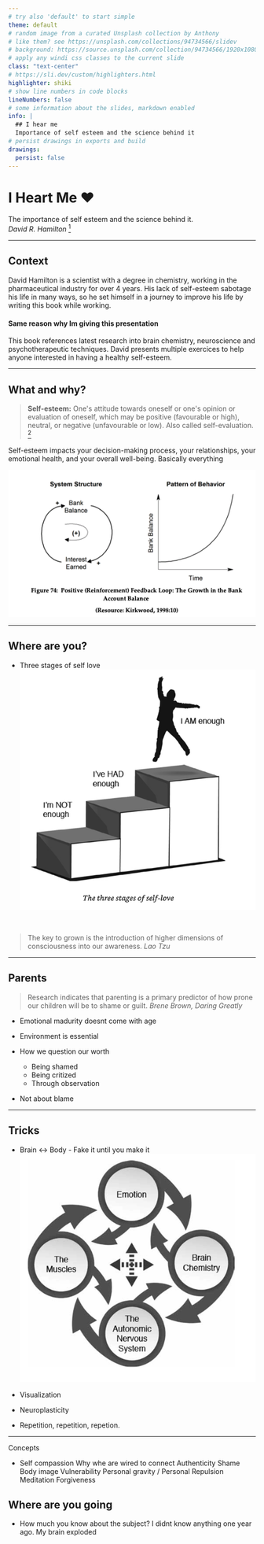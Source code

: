 ```yaml
---
# try also 'default' to start simple
theme: default
# random image from a curated Unsplash collection by Anthony
# like them? see https://unsplash.com/collections/94734566/slidev
# background: https://source.unsplash.com/collection/94734566/1920x1080
# apply any windi css classes to the current slide
class: "text-center"
# https://sli.dev/custom/highlighters.html
highlighter: shiki
# show line numbers in code blocks
lineNumbers: false
# some information about the slides, markdown enabled
info: |
  ## I hear me
  Importance of self esteem and the science behind it
# persist drawings in exports and build
drawings:
  persist: false
---
```


# I Heart Me ❤️

The importance of self esteem and the science behind it.
<br />
_David R. Hamilton_ [<sup>1</sup>](https://www.goodreads.com/book/show/21255074-i-heart-me)

---

## Context

David Hamilton is a scientist with a degree in chemistry, working in the pharmaceutical industry for over 4 years. His lack of self-esteem sabotage his life in many ways, so he set himself in a journey to improve his life by writing this book while working.

#### **Same reason why Im giving this presentation**

This book references latest research into brain chemistry, neuroscience and psychotherapeutic techniques. David presents multiple exercices to help anyone interested in having a healthy self-esteem.

---

## What and why?

> **Self-esteem:** One's attitude towards oneself or one's opinion or evaluation of oneself, which may be positive (favourable or high), neutral, or negative (unfavourable or low). Also called self-evaluation. [<sup>2</sup>](https://www.oxfordreference.com/view/10.1093/oi/authority.20110803100453258)

Self-esteem impacts your decision-making process, your relationships, your emotional health, and your overall well-being. Basically everything

<img src="/images/positive-reinforcement.png" />

---

## Where are you?

- Three stages of self love
  <img src="/images/tree-stages-love.png" class="w-80" />

<br />

> The key to grown is the introduction of higher dimensions of consciousness into our awareness. _Lao Tzu_

---

## Parents

> Research indicates that parenting is a primary predictor of how prone our children will be to shame or guilt. _Brene Brown, Daring Greatly_

- Emotional madurity doesnt come with age
- Environment is essential
- How we question our worth

  - Being shamed
  - Being critized
  - Through observation

- Not about blame

---

## Tricks

- Brain <-> Body - Fake it until you make it
  <img src="/images/brain-body.png" class="w-80" />

- Visualization
- Neuroplasticity
- Repetition, repetition, repetion.

---

Concepts

- Self compassion
  Why whe are wired to connect
  Authenticity
  Shame
  Body image
  Vulnerability
  Personal gravity / Personal Repulsion
  Meditation
  Forgiveness

## Where are you going

- How much you know about the subject? I didnt know anything one year ago. My brain exploded
